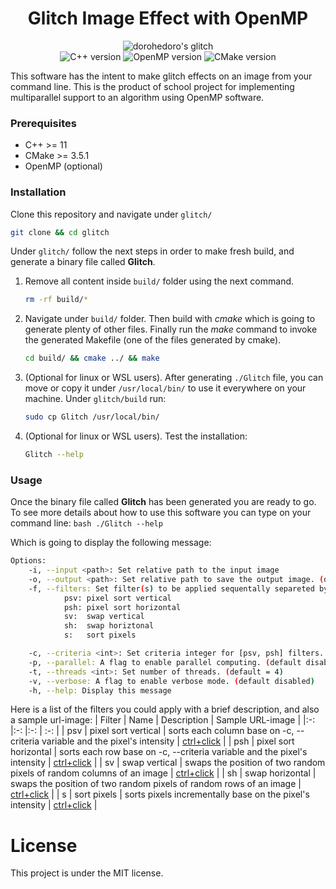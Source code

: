 <h1 align="center" >Glitch Image Effect with OpenMP </h1>

<div align="center">
<img alt="dorohedoro's glitch" src="/../master/examples/pixel_sorting_filter/14_vertical.png">
</div>
<div align="center">
<img alt="C++ version" src="https://img.shields.io/badge/C++-v11-blue?style=flat-square">
<img alt="OpenMP version" src="https://img.shields.io/badge/OpenMP-blue?style=flat-square">
<img alt="CMake version" src="https://img.shields.io/badge/CMake-3.5.1-success?style=flat-square">
</div>

This software has the intent to make glitch effects on an image from your command line.
This is the product of school project for implementing multiparallel support to an algorithm using OpenMP software.

### Prerequisites
* C++ >= 11
* CMake >= 3.5.1
* OpenMP (optional)

### Installation
Clone this repository and navigate under `glitch/`
```bash
git clone && cd glitch
```

Under `glitch/` follow the next steps in order to make fresh build, and generate a binary file called **Glitch**.

1. Remove all content inside `build/` folder using the next command.
    ```bash
    rm -rf build/*
    ```

2. Navigate under `build/` folder. Then build with *cmake* which is going to generate plenty of other files.
Finally run the *make* command to invoke the generated Makefile (one of the files generated by cmake).
    ```bash
    cd build/ && cmake ../ && make
    ```

3. (Optional for linux or WSL users). After generating `./Glitch` file, you can move or copy it under `/usr/local/bin/` to use it everywhere on your machine. Under `glitch/build` run:
    ```bash
    sudo cp Glitch /usr/local/bin/
    ```

4. (Optional for linux or WSL users). Test the installation: 
    ```bash
    Glitch --help
    ```

### Usage
Once the binary file called **Glitch** has been generated you are ready to go. To see more details about how to use this software you can type on your command line:
    ```bash
    ./Glitch --help
    ```

Which is going to display the following message:
```bash
Options:
    -i, --input <path>: Set relative path to the input image
    -o, --output <path>: Set relative path to save the output image. (default = './output.png')
    -f, --filters: Set filter(s) to be applied sequentally separeted by comma (e.g. psv,sv,psv,...). (default = psh)
            psv: pixel sort vertical
            psh: pixel sort horizontal
            sv:  swap vertical
            sh:  swap horiztonal
            s:   sort pixels

    -c, --criteria <int>: Set criteria integer for [psv, psh] filters. Recommended value between 0 - 255. (default = 35)
    -p, --parallel: A flag to enable parallel computing. (default disabled; default threads = 4)
    -t, --threads <int>: Set number of threads. (default = 4)
    -v, --verbose: A flag to enable verbose mode. (default disabled)
    -h, --help: Display this message
``` 

Here is a list of the filters you could apply with a brief description, and also a sample url-image:
| Filter | Name                    | Description                                                                 | Sample URL-image |
|:-:     |:-:                      |:-:                                                                          | :-: |
| psv    | pixel sort vertical     | sorts each column base on -c, --criteria variable and the pixel's intensity | [ctrl+click](https://github.com/MenesesGHZ/glitch/blob/master/examples/pixel_sorting_filter/14_vertical.png)    |
| psh    | pixel sort horizontal   | sorts each row base on -c, --criteria variable and the pixel's intensity  | [ctrl+click](https://github.com/MenesesGHZ/glitch/blob/master/examples/pixel_sorting_filter/14_horizontal.png)  |
| sv     | swap vertical           | swaps the position of two random pixels of random columns of an image |  [ctrl+click](https://github.com/MenesesGHZ/glitch/blob/master/examples/swap_vertical_filter/2.png)         |
| sh     | swap horizontal         | swaps the position of two random pixels of random rows of an image  | [ctrl+click](https://github.com/MenesesGHZ/glitch/blob/master/examples/swap_horizontal_filter/2.png)            |
|  s     | sort pixels             | sorts pixels incrementally base on the pixel's intensity  | [ctrl+click](https://github.com/MenesesGHZ/glitch/blob/master/examples/sort_filter/10.png)                      |



# License
This project is under the MIT license.